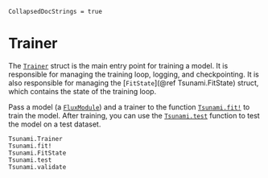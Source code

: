 ```@meta
CollapsedDocStrings = true
```

# Trainer

The [`Trainer`](@ref) struct is the main entry point for training a model. It is responsible for managing the training loop, logging, and checkpointing. It is also responsible for managing the [`FitState`](@ref Tsunami.FitState) struct, which contains the state of the training loop. 

Pass a model (a [`FluxModule`](@ref)) and a trainer to the function [`Tsunami.fit!`](@ref) to train the model.
After training, you can use the [`Tsunami.test`](@ref) function to test the model on a test dataset.

```@docs
Tsunami.Trainer
Tsunami.fit!
Tsunami.FitState
Tsunami.test
Tsunami.validate
```

